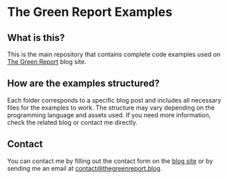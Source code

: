 # The Green Report Examples

## What is this?
This is the main repository that contains complete code examples used on [The Green Report](https://www.thegreenreport.blog) blog site.

## How are the examples structured?
Each folder corresponds to a specific blog post and includes all necessary files for the examples to work. The structure may vary depending on the programming language and assets used. If you need more information, check the related blog or contact me directly.

## Contact
You can contact me by filling out the contact form on the [blog site](https://www.thegreenreport.blog/contact) or by sending me an email at contact@thegreenreport.blog.